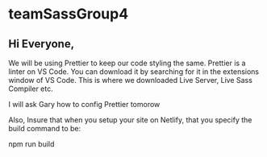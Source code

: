 # teamSassGroup4

## Hi Everyone,
We will be using Prettier to keep our code styling the same. Prettier is a linter on VS Code. You can download it by searching for it in the extensions window of VS Code. This is where we downloaded Live Server, Live Sass Compiler etc.

I will ask Gary how to config Prettier tomorow

Also, 
Insure that when you setup your site on Netlify, that you specify the build command to be:

npm run build
